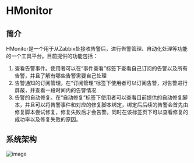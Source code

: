 # HMonitor

## 简介

HMonitor是一个用于从Zabbix处接收告警后，进行告警管理、自动化处理等功能的一个工具平台。目前提供的功能包括：
1. 查看告警事件。使用者可以在“事件查看”标签下查看自己订阅的告警以及所有告警，并且了解有哪些告警需要自己处理
2. 告警通知的订阅管理。在“订阅管理”标签下使用者可以订阅告警，对告警进行屏蔽，并查看一段时间内的告警情况
3. 告警的自动修复。在“自动修复”标签下使用者可以查看目前提供的自动修复脚本，并且可以将告警事件和对应的修复脚本绑定，绑定后后续的告警会首先由修复脚本尝试修复，修复失败后才会告警。同时在该标签页下可以查看修复的成功率以及修复失败的原因。

## 系统架构
![image](https://github.com/QthCN/hmonitor/blob/master/docs/images/framework.jpg)
